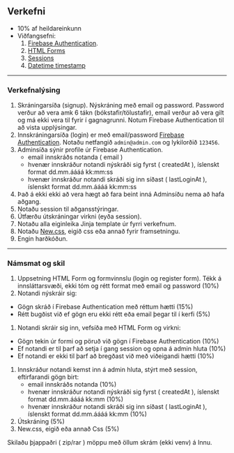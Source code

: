 ## Verkefni 
- 10% af heildareinkunn
- Viðfangsefni:
  1. [Firebase Authentication](https://firebase.google.com/products/auth?gclid=Cj0KCQiAveebBhD_ARIsAFaAvrEtvE57H2m6H_lRneDW80cc-iUJLxlzvZRbKca57QR-9vnX0QwBLVwaAug8EALw_wcB&gclsrc=aw.ds).
  1. [HTML Forms](https://www.w3schools.com/html/html_forms.asp) 
  1. [Sessions](https://github.com/vefthroun/kennarar/tree/main/Namsefni/5-Cookies%26Sessions)
  1. [Datetime timestamp](https://www.programiz.com/python-programming/datetime/timestamp-datetime)
   
  
---

### Verkefnalýsing
1. Skráningarsíða (signup).  Nýskráning með email og password.  Password verður að vera amk 6 tákn (bókstafir/tölustafir), email verður að vera gilt og má ekki vera til fyrir í gagnagrunni.  Notum Firebase Authentication til að vista upplýsingar.
1. Innskráningarsíða (login) er með email/password [Firebase Authentication](https://github.com/nhorvath/Pyrebase4#authentication). Notaðu netfangið `admin@admin.com` og lykilorðið `123456`.
1. Adminsíða sýnir profile úr Firebase Authentication.
    - email innskráðs notanda ( email )
    - hvenær innskráður notandi nýskráði sig fyrst ( createdAt ), íslenskt format dd.mm.áááá kk:mm:ss
    - hvenær innskráður notandi skráði sig inn síðast ( lastLoginAt ), íslenskt format dd.mm.áááá kk:mm:ss
1. Það á ekki ekki að vera hægt að fara beint inná Adminsíðu nema að hafa aðgang.
1. Notaðu session til aðgansstýringar.
1. Útfærðu útskráningar virkni (eyða session).
1. Notaðu alla eiginleika Jinja template úr fyrri verkefnum.
1. Notaðu [New.css](https://newcss.net/), eigið css eða annað fyrir framsetningu. 
1. Engin harðkóðun.

---

### Námsmat og skil

1. Uppsetning HTML Form og formvinnslu (login og register form). Tékk á innsláttarsvæði, ekki tóm og rétt format með email og password (10%)
1. Notandi nýskráir sig:
  - Gögn skráð í Firebase Authentication með réttum hætti (15%)
  - Rétt bugðist við ef gögn eru ekki rétt eða email þegar til í kerfi  (5%)
1. Notandi skráir sig inn, vefsíða með HTML Form og virkni:
  - Gögn tekin úr formi og pöruð við gögn í Firebase Authentication (10%)
  - Ef notandi er til þarf að setja í gang session og opna á admin hluta (10%)
  - Ef notandi er ekki til þarf að bregðast við með viðeigandi hætti (10%)
1. Innskráður notandi kemst inn á admin hluta, stýrt með session, eftirfarandi gögn birt:
    - email innskráðs notanda  (10%)
    - hvenær innskráður notandi nýskráði sig fyrst ( createdAt ), íslenskt format dd.mm.áááá kk:mm  (10%)
    - hvenær innskráður notandi skráði sig inn síðast ( lastLoginAt ), íslenskt format dd.mm.áááá kk:mm  (10%)
1. Útskráning (5%)
1. New.css, eigið eða annað Css (5%)

Skilaðu þjappaðri ( zip/rar ) möppu með öllum skrám (ekki venv) á Innu.
